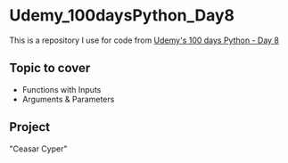# Udemy_100daysPython_Day8
This is a repository I use for code from [Udemy's 100 days Python - Day 8](https://www.udemy.com/course/100-days-of-code/learn/lecture/19211018#content)

## Topic to cover
- Functions with Inputs
- Arguments & Parameters

## Project
"Ceasar Cyper"